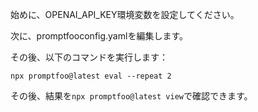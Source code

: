 始めに、OPENAI_API_KEY環境変数を設定してください。

次に、promptfooconfig.yamlを編集します。

その後、以下のコマンドを実行します：

```
npx promptfoo@latest eval --repeat 2
```

その後、結果を`npx promptfoo@latest view`で確認できます。
